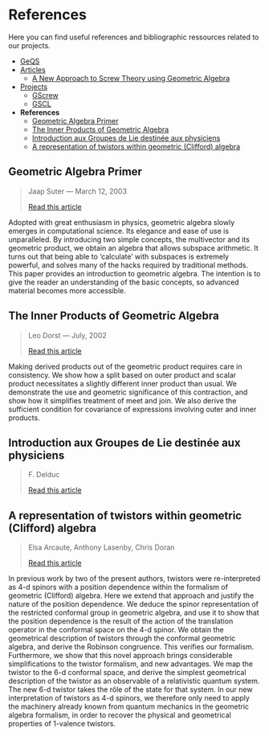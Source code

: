 # References
Here you can find useful references and bibliographic ressources related to our projects.

- [GeQS](index.md)
- [Articles](articles.md)
  - [A New Approach to Screw Theory using Geometric Algebra](articles.md#new-approach-to-screw-theory)
- [Projects](projects.md)
  - [GScrew](projects.md#gscrew)
  - [GSCL](projects.md#gscl)
- **References**
  - [Geometric Algebra Primer](references.md#geometric-algebra-primer)
  - [The Inner Products of Geometric Algebra](references.md#the-inner-products-of-geometric-algebra)
  - [Introduction aux Groupes de Lie destinée aux physiciens](references.md#introduction-aux-groupes-de-lie-destinée-aux-physiciens)
  - [A representation of twistors within geometric (Clifford) algebra](references.md#a-representation-of-twistors-within-geometric-clifford-algebra)

## Geometric Algebra Primer
> Jaap Suter — March 12, 2003
> 
> [Read this article](https://www.jaapsuter.com/geometric-algebra.pdf)

Adopted with great enthusiasm in physics, geometric algebra slowly emerges in computational science. Its elegance and ease of use is unparalleled. By introducing two simple concepts, the multivector and its geometric product,
we obtain an algebra that allows subspace arithmetic. It turns out that being able to ‘calculate’ with subspaces is extremely powerful, and solves many of the hacks required by traditional methods. This paper provides an introduction to geometric algebra. The intention is to give the reader an understanding of the basic concepts, so advanced material becomes more accessible.

## The Inner Products of Geometric Algebra
> Leo Dorst — July, 2002
> 
> [Read this article](https://www.researchgate.net/publication/2842332_The_Inner_Products_of_Geometric_Algebra)

Making derived products out of the geometric product requires care in consistency. We show how a split based on outer product and scalar product necessitates a slightly different inner product than usual. We demonstrate the use and geometric significance of this contraction, and show how it simplifies treatment of meet and join. We also derive the sufficient condition for covariance of expressions involving outer and inner products.

## Introduction aux Groupes de Lie destinée aux physiciens
> F. Delduc
>
> [Read this article](https://perso.ens-lyon.fr/francois.delduc/Groupes_2008.pdf)

## A representation of twistors within geometric (Clifford) algebra
> Elsa Arcaute, Anthony Lasenby, Chris Doran
>
> [Read this article](https://arxiv.org/abs/math-ph/0603037)

In previous work by two of the present authors, twistors were re-interpreted as 4-d spinors with a position dependence within the formalism of geometric (Clifford) algebra. Here we extend that approach and justify the nature of the position dependence. We deduce the spinor representation of the restricted conformal group in geometric algebra, and use it to show that the position dependence is the result of the action of the translation operator in the conformal space on the 4-d spinor. We obtain the geometrical description of twistors through the conformal geometric algebra, and derive the Robinson congruence. This verifies our formalism. Furthermore, we show that this novel approach brings considerable simplifications to the twistor formalism, and new advantages. We map the twistor to the 6-d conformal space, and derive the simplest geometrical description of the twistor as an observable of a relativistic quantum system. The new 6-d twistor takes the rôle of the state for that system. In our new interpretation of twistors as 4-d spinors, we therefore only need to apply the machinery already known from quantum mechanics in the geometric algebra formalism, in order to recover the physical and geometrical properties of 1-valence twistors.

